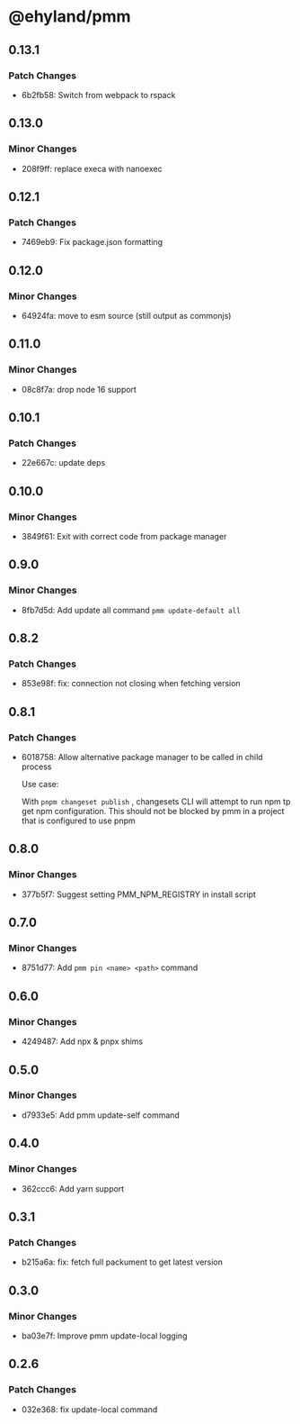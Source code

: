 # @ehyland/pmm

## 0.13.1

### Patch Changes

- 6b2fb58: Switch from webpack to rspack

## 0.13.0

### Minor Changes

- 208f9ff: replace execa with nanoexec

## 0.12.1

### Patch Changes

- 7469eb9: Fix package.json formatting

## 0.12.0

### Minor Changes

- 64924fa: move to esm source (still output as commonjs)

## 0.11.0

### Minor Changes

- 08c8f7a: drop node 16 support

## 0.10.1

### Patch Changes

- 22e667c: update deps

## 0.10.0

### Minor Changes

- 3849f61: Exit with correct code from package manager

## 0.9.0

### Minor Changes

- 8fb7d5d: Add update all command `pmm update-default all`

## 0.8.2

### Patch Changes

- 853e98f: fix: connection not closing when fetching version

## 0.8.1

### Patch Changes

- 6018758: Allow alternative package manager to be called in child process

  Use case:

  With `pnpm changeset publish` , changesets CLI will attempt to run npm tp get npm configuration. This should not be blocked by pmm in a project that is configured to use pnpm

## 0.8.0

### Minor Changes

- 377b5f7: Suggest setting PMM_NPM_REGISTRY in install script

## 0.7.0

### Minor Changes

- 8751d77: Add `pmm pin <name> <path>` command

## 0.6.0

### Minor Changes

- 4249487: Add npx & pnpx shims

## 0.5.0

### Minor Changes

- d7933e5: Add pmm update-self command

## 0.4.0

### Minor Changes

- 362ccc6: Add yarn support

## 0.3.1

### Patch Changes

- b215a6a: fix: fetch full packument to get latest version

## 0.3.0

### Minor Changes

- ba03e7f: Improve pmm update-local logging

## 0.2.6

### Patch Changes

- 032e368: fix update-local command
